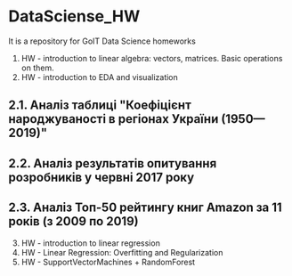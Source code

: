﻿# DataSciense_HW
It is a repository for GoIT Data Science homeworks

1. HW - introduction to linear algebra: vectors, matrices. Basic operations on them.
2. HW - introduction to EDA and visualization
  ## 2.1. Аналіз таблиці "Коефіцієнт народжуваності в регіонах України (1950—2019)"
  ## 2.2. Аналіз результатів опитування розробників у червні 2017 року
  ## 2.3. Аналіз Топ-50 рейтингу книг Amazon за 11 років (з 2009 по 2019)
3. HW - introduction to linear regression
4. HW - Linear Regression: Overfitting and Regularization
5. HW - SupportVectorMachines + RandomForest
